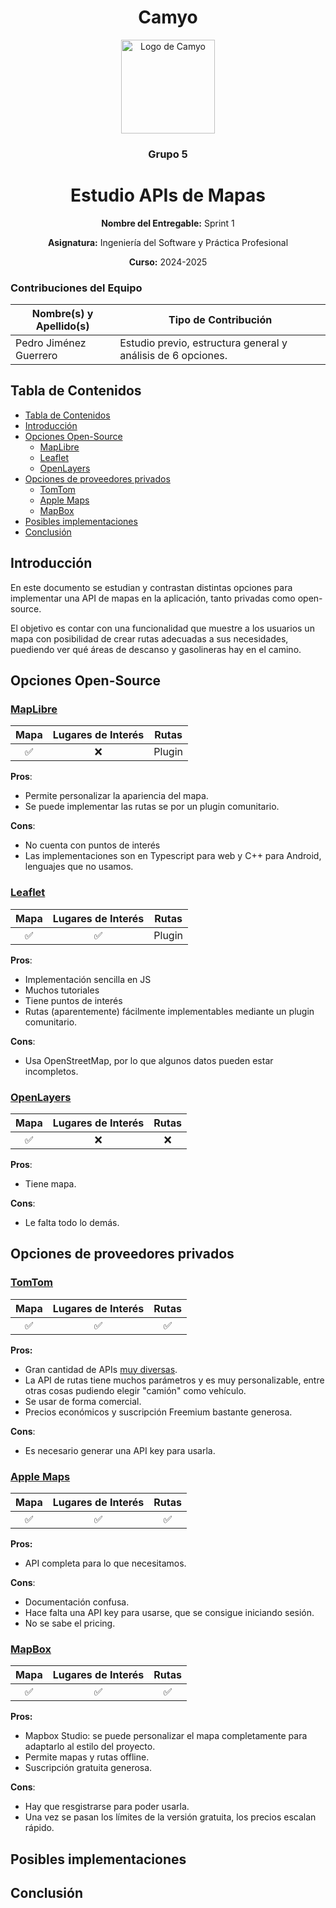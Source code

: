 <h1 align="center">
  Camyo
</h1>

<p align="center">
  <img src="https://i.imgur.com/C72nY4p.png" alt="Logo de Camyo" width="150">
</p>

<h3 align="center">
  <strong>Grupo 5</strong>
</h3>

<h1 align="center">
  <strong>Estudio APIs de Mapas</strong>
</h1>

<p align="center">
  <strong>Nombre del Entregable:</strong> Sprint 1
</p>
<p align="center">
  <strong>Asignatura:</strong> Ingeniería del Software y Práctica Profesional  
</p>
<p align="center">
  <strong>Curso:</strong> 2024-2025  
</p>

### Contribuciones del Equipo


| Nombre(s) y Apellido(s) | Tipo de Contribución                             |
| ------------------------- | --------------------------------------------------- |
| Pedro Jiménez Guerrero | Estudio previo, estructura general y análisis de 6 opciones. |

## Tabla de Contenidos

- [Tabla de Contenidos](#tabla-de-contenidos)
- [Introducción](#introducción)
- [Opciones Open-Source](#opciones-open-source)
  - [MapLibre](#maplibre)
  - [Leaflet](#leaflet)
  - [OpenLayers](#openlayers)
- [Opciones de proveedores privados](#opciones-de-proveedores-privados)
  - [TomTom](#tomtom)
  - [Apple Maps](#apple-maps)
  - [MapBox](#mapbox)
- [Posibles implementaciones](#posibles-implementaciones)
- [Conclusión](#conclusión)


## Introducción

En este documento se estudian y contrastan distintas opciones para implementar una API de mapas en la aplicación, tanto privadas como open-source.

El objetivo es contar con una funcionalidad que muestre a los usuarios un mapa con posibilidad de crear rutas adecuadas a sus necesidades, puediendo ver qué áreas de descanso y gasolineras hay en el camino.

## Opciones Open-Source

### [MapLibre](https://maplibre.org/)
| Mapa | Lugares de Interés | Rutas  |
| :-----: | :--------------------: | :--------: |
| ✅   | ❌    | Plugin |
**Pros**:
- Permite personalizar la apariencia del mapa.
- Se puede implementar las rutas se por un plugin comunitario.

**Cons**:
- No cuenta con puntos de interés
- Las implementaciones son en Typescript para web y C++ para Android, lenguajes que no usamos.

### [Leaflet](https://leafletjs.com/)
| Mapa | Lugares de Interés | Rutas  |
| :-----: | :--------------------: | :--------: |
| ✅   | ✅    | Plugin |

**Pros**:
- Implementación sencilla en JS
- Muchos tutoriales
- Tiene puntos de interés
- Rutas (aparentemente) fácilmente implementables mediante un plugin comunitario.

**Cons**:
- Usa OpenStreetMap, por lo que algunos datos pueden estar incompletos.

### [OpenLayers](https://openlayers.org/)

| Mapa | Lugares de Interés | Rutas  |
| :-----: | :--------------------: | :--------: |
| ✅   | ❌    | ❌ |

**Pros**:
- Tiene mapa.

**Cons**:
- Le falta todo lo demás.

## Opciones de proveedores privados

### [TomTom](https://developer.tomtom.com/)

| Mapa | Lugares de Interés | Rutas  |
| :-----: | :--------------------: | :--------: |
| ✅   | ✅    | ✅ |

**Pros:**
- Gran cantidad de APIs [muy diversas](https://developer.tomtom.com/api-explorer-index/documentation/product-information/introduction).
- La API de rutas tiene muchos parámetros y es muy personalizable, entre otras cosas pudiendo elegir "camión" como vehículo.
- Se usar de forma comercial.
- Precios económicos y suscripción Freemium bastante generosa.

**Cons**:
- Es necesario generar una API key para usarla.

### [Apple Maps](https://developer.apple.com/maps/)

| Mapa | Lugares de Interés | Rutas  |
| :-----: | :--------------------: | :--------: |
| ✅   | ✅    | ✅ |

**Pros:**
- API completa para lo que necesitamos.

**Cons**:
- Documentación confusa.
- Hace falta una API key para usarse, que se consigue iniciando sesión.
- No se sabe el pricing.

### [MapBox](https://www.mapbox.com/maps)

| Mapa | Lugares de Interés | Rutas  |
| :-----: | :--------------------: | :--------: |
| ✅   | ✅    | ✅ |

**Pros:**
- Mapbox Studio: se puede personalizar el mapa completamente para adaptarlo al estilo del proyecto.
- Permite mapas y rutas offline.
- Suscripción gratuita generosa.

**Cons**:
- Hay que resgistrarse para poder usarla.
- Una vez se pasan los límites de la versión gratuita, los precios escalan rápido.

## Posibles implementaciones


## Conclusión
